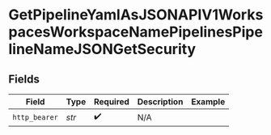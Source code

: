 # GetPipelineYamlAsJSONAPIV1WorkspacesWorkspaceNamePipelinesPipelineNameJSONGetSecurity


## Fields

| Field              | Type               | Required           | Description        | Example            |
| ------------------ | ------------------ | ------------------ | ------------------ | ------------------ |
| `http_bearer`      | *str*              | :heavy_check_mark: | N/A                |                    |